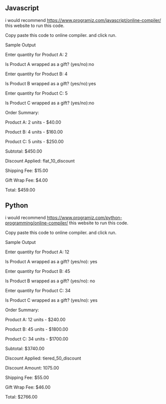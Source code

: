  Javascript
 ---------------------
 
 i would recommend https://www.programiz.com/javascript/online-compiler/ this website to run this code. 

Copy paste this code to online compiler. and click run. 


Sample Output 

Enter quantity for Product A: 2

Is Product A wrapped as a gift? (yes/no):no

Enter quantity for Product B: 4

Is Product B wrapped as a gift? (yes/no):yes

Enter quantity for Product C: 5

Is Product C wrapped as a gift? (yes/no):no

Order Summary:

Product A: 2 units - $40.00

Product B: 4 units - $160.00

Product C: 5 units - $250.00

Subtotal: $450.00

Discount Applied: flat_10_discount

Shipping Fee: $15.00

Gift Wrap Fee: $4.00

Total: $459.00





Python
--------------------------


 i would recommend https://www.programiz.com/python-programming/online-compiler/ this website to run this code. 

Copy paste this code to online compiler. and click run. 


Sample Output 

Enter quantity for Product A: 12

Is Product A wrapped as a gift? (yes/no): yes

Enter quantity for Product B: 45

Is Product B wrapped as a gift? (yes/no): no

Enter quantity for Product C: 34

Is Product C wrapped as a gift? (yes/no): yes

Order Summary:

Product A: 12 units - $240.00

Product B: 45 units - $1800.00

Product C: 34 units - $1700.00

Subtotal: $3740.00

Discount Applied: tiered_50_discount

Discount Amount: 1075.00

Shipping Fee: $55.00

Gift Wrap Fee: $46.00

Total: $2766.00
